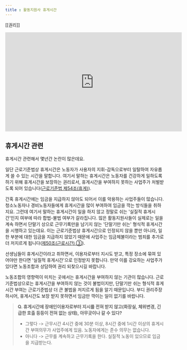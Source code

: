 ```yaml
---
title : 활동지원사 휴게시간
---
```

[[권리]]

<iframe width="560" height="315" src="https://www.youtube.com/embed/Nm7tdFRrGRo" title="YouTube video player" frameborder="0" allow="accelerometer; autoplay; clipboard-write; encrypted-media; gyroscope; picture-in-picture" allowfullscreen></iframe>

## 휴게시간 관련

휴게시간 관련해서 몇년간 논란이 많은데요.

일단 근로기준법상 휴게시간은 노동자가 사용자의 지휘-감독으로부터 일탈하여 자유롭게 쓸 수 있는 시간을 말합니다. 여기서 말하는 휴게시간은 노동자를 건강하게 일하도록 하기 위해 휴게시간을 보장하는 권리로서, 휴게시간을 부여하지 못하는 사업주가 처벌받도록 되어 있습니다([근로기준법 제54조(휴게)](http://www.law.go.kr/%EB%B2%95%EB%A0%B9/%EA%B7%BC%EB%A1%9C%EA%B8%B0%EC%A4%80%EB%B2%95/(20200526,17326,20200526)/%EC%A0%9C54%EC%A1%B0)).

간혹 휴게시간에는 임금을 지급하지 않아도 되어서 이를 악용하는 사업주들이 많습니다. 청소노동자나 경비노동자들에게 휴게시간을 많이 부여하여 임금을 깍는 방식들을 취하지요. 그런데 여기서 말하는 휴게시간이 일을 하지 않고 정말로 쉬는 '실질적 휴게시간'인지 여부에 따라 합법-불법 여부가 갈라집니다. 많은 활동지원사들이 실제로는 일을 계속 하면서 단말기 상으로 근무기록만을 남기지 않는 '단말기만 쉬는' 형식적 휴게시간을 시행하고 있는데요. 이는 근로기준법상 휴게시간으로 인정되지 않을 뿐만 아니라, 일한 부분에 대한 임금을 지급하지 않았기 때문에 사업주는 임금체불이라는 범죄를 추가로 더 저지르게 됩니다([제50조(근로시간) ③](http://www.law.go.kr/%EB%B2%95%EB%A0%B9/%EA%B7%BC%EB%A1%9C%EA%B8%B0%EC%A4%80%EB%B2%95/(20200526,17326,20200526)/%EC%A0%9C50%EC%A1%B0)).

선생님들이 휴게시간이라고 취하면서, 이용자로부터 지시도 받고, 특정 장소에 묶여 있어야만 한다면 '실질적 휴게시간'으로 인정받지 못합니다. 만약 이를 강요하는 사업주가 있다면 노동조합과 상담하여 권리 되찾으시길 바랍니다.

노동조합의 영향력이 미치는 곳에서는 휴게시간을 부여하지 않는 기관이 많습니다. 근로기준법상으로는 휴게시간을 부여하지 않는 것이 불법이지만, 단말기만 쉬는 형식적 휴게시간 부여는 근로기준법상 더 큰 불법을 저지르게 됨을 알기 때문입니다. 부디 권리주장하시어, 휴게시간도 보장 받지 못하면서 임금만 깍이는 일이 없기를 바랍니다.

> **Q. 휴게시간에 장애인이용자로부터 지시를 전혀 받지 않고(화장실, 체위변경, 긴급한 호출 등등이 전혀 없는 상태), 아무곳이나 갈 수 있다?**
> + 그렇다 -> 근무시간 4시간 중에 30분 이상, 8시간 중에 1시간 이상의 휴게시간 부여의무가 사업주에게 있음. 노동자에게는 준수 의무는 없습니다.
> + 아니다 -> 근무를 계속하고 근무기록을 한다. 실질적 노동이 있으므로 임금을 지급받는다.
